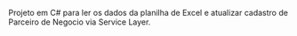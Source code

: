 Projeto em C# para ler os dados da planilha de Excel e atualizar cadastro de Parceiro de Negocio via Service Layer.
